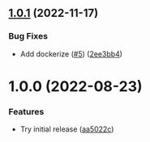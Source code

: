 ## [1.0.1](https://github.com/dns3l/sra/compare/v1.0.0...v1.0.1) (2022-11-17)


### Bug Fixes

* Add dockerize ([#5](https://github.com/dns3l/sra/issues/5)) ([2ee3bb4](https://github.com/dns3l/sra/commit/2ee3bb45b97cdc23fad835ba65b01efbf52a230f))

# 1.0.0 (2022-08-23)


### Features

* Try initial release ([aa5022c](https://github.com/dns3l/sra/commit/aa5022cd7100b936737629bc516a03a659ef47fe))
